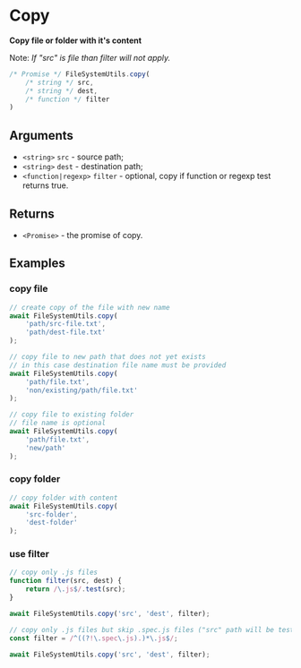 Copy
====

**Copy file or folder with it's content**

Note: *If "src" is file than filter will not apply.*

```js
/* Promise */ FileSystemUtils.copy(
	/* string */ src,
	/* string */ dest,
	/* function */ filter
)
```


Arguments
---------

* `<string>` `src` - source path;
* `<string>` `dest` - destination path;
* `<function|regexp>` `filter` - optional, copy if function or regexp test returns true.


Returns
-------

* `<Promise>` - the promise of copy.


Examples
--------

### copy file

```js
// create copy of the file with new name
await FileSystemUtils.copy(
	'path/src-file.txt',
	'path/dest-file.txt'
);

// copy file to new path that does not yet exists
// in this case destination file name must be provided
await FileSystemUtils.copy(
	'path/file.txt',
	'non/existing/path/file.txt'
);

// copy file to existing folder
// file name is optional
await FileSystemUtils.copy(
	'path/file.txt',
	'new/path'
);
```

### copy folder

```js
// copy folder with content
await FileSystemUtils.copy(
	'src-folder',
	'dest-folder'
);
```

### use filter

```js
// copy only .js files
function filter(src, dest) {
	return /\.js$/.test(src);
}

await FileSystemUtils.copy('src', 'dest', filter);
```

```js
// copy only .js files but skip .spec.js files ("src" path will be tested)
const filter = /^((?!\.spec\.js).)*\.js$/;

await FileSystemUtils.copy('src', 'dest', filter);
```
